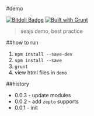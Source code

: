 #demo

[![Bitdeli Badge](https://d2weczhvl823v0.cloudfront.net/crossjs/demo/trend.png)](https://bitdeli.com/free "Bitdeli Badge")
[![Built with Grunt](https://cdn.gruntjs.com/builtwith.png)](http://gruntjs.com/)

 > seajs demo, best practice

##how to run

1. `npm install --save-dev`
1. `spm install --save`
1. `grunt`
1. view html files in `demo`

##history

- 0.0.3 - update modules
- 0.0.2 - add `zepto` supports
- 0.0.1 - init
